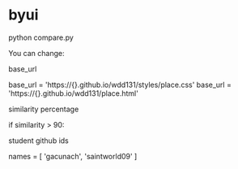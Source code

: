 # byui

python compare.py

You can change:

base_url

base_url = 'https://{}.github.io/wdd131/styles/place.css'
base_url = 'https://{}.github.io/wdd131/place.html'

similarity percentage

if similarity > 90:

student github ids

names = [
    'gacunach', 'saintworld09'
]